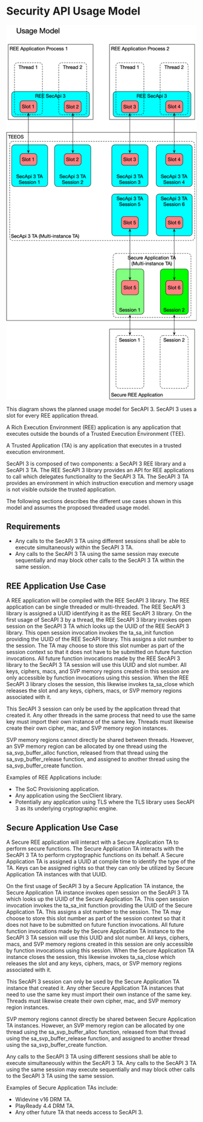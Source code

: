 # Security API Usage Model

![Security API Usage Model](../diagrams/SecApi3-UsageModel.png)

This diagram shows the planned usage model for SecAPI 3. SecAPI 3 uses a slot for every REE
application thread.

A Rich Execution Environment (REE) application is any application that executes outside the bounds
of a Trusted Execution Environment (TEE).

A Trusted Application (TA) is any application that executes in a trusted execution environment.

SecAPI 3 is composed of two components: a SecAPI 3 REE library and a SecAPI 3 TA. The REE SecAPI 3
library provides an API for REE applications to call which delegates functionality to the SecAPI 3
TA. The SecAPI 3 TA provides an environment in which instruction execution and memory usage is not
visible outside the trusted application.

The following sections describes the different use cases shown in this model and assumes the
proposed threaded usage model.

## Requirements

* Any calls to the SecAPI 3 TA using different sessions shall be able to execute simultaneously
  within the SecAPI 3 TA.
* Any calls to the SecAPI 3 TA using the same session may execute sequentially and may block other
  calls to the SecAPI 3 TA within the same session.

## REE Application Use Case

A REE application will be compiled with the REE SecAPI 3 library. The REE application can be single
threaded or multi-threaded. The REE SecAPI 3 library is assigned a UUID identifying it as the REE
SecAPI 3 library.  On the first usage of SecAPI 3 by a thread, the REE SecAPI 3 library invokes
open session on the SecAPI 3 TA which looks up the UUID of the REE SecAPI 3 library.  This open
session invocation invokes the ta_sa_init function providing the UUID of the REE SecAPI library.
This assigns a slot number to the session. The TA may choose to store this slot number as part of
the session context so that it does not have to be submitted on future function invocations. All
future function invocations made by the REE SecAPI 3 library to the SecAPI 3 TA session will use
this UUID and slot number.  All keys, ciphers, macs, and SVP memory regions created in this session
are only accessible by function invocations using this session. When the REE SecAPI 3 library closes
the session, this likewise invokes ta_sa_close which releases the slot and any keys, ciphers, macs,
or SVP memory regions associated with it.

This SecAPI 3 session can only be used by the application thread that created it. Any other threads
in the same process that need to use the same key must import their own instance of the same key.
Threads must likewise create their own cipher, mac, and SVP memory region instances.

SVP memory regions cannot directly be shared between threads. However, an SVP memory region can be
allocated by one thread using the sa_svp_buffer_alloc function, released from that thread using
the sa_svp_buffer_release function, and assigned to another thread using the sa_svp_buffer_create
function.

Examples of REE Applications include:
* The SoC Provisioning application.
* Any application using the SecClient library.
* Potentially any application using TLS where the TLS library uses SecAPI 3 as its underlying
  cryptographic engine.


## Secure Application Use Case

A Secure REE application will interact with a Secure Application TA to perform secure functions. The
Secure Application TA interacts with the SecAPI 3 TA to perform cryptographic functions on its
behalf. A Secure Application TA is assigned a UUID at compile time to identify the type of the TA.
Keys can be assigned rights so that they can only be utilized by Secure Application TA instances
with that UUID.

On the first usage of SecAPI 3 by a Secure Application TA instance, the Secure Application TA
instance invokes open session on the SecAPI 3 TA which looks up the UUID of the Secure Application
TA. This open session invocation invokes the ta_sa_init function providing the UUID of the Secure
Application TA. This assigns a slot number to the session. The TA may choose to store this slot
number as part of the session context so that it does not have to be submitted on future function
invocations. All future function invocations made by the Secure Application TA instance to the
SecAPI 3 TA session will use this UUID and slot number.  All keys, ciphers, macs, and SVP memory
regions created in this session are only accessible by function invocations using this session. When
the Secure Application TA instance closes the session, this likewise invokes ta_sa_close which
releases the slot and any keys, ciphers, macs, or SVP memory regions associated with it.

This SecAPI 3 session can only be used by the Secure Application TA instance that created it. Any
other Secure Application TA instances that need to use the same key must import their own instance
of the same key. Threads must likewise create their own cipher, mac, and SVP memory region
instances.

SVP memory regions cannot directly be shared between Secure Application TA instances. However, an
SVP memory region can be allocated by one thread using the sa_svp_buffer_alloc function, released
from that thread using the sa_svp_buffer_release function, and assigned to another thread using the
sa_svp_buffer_create function.

Any calls to the SecAPI 3 TA using different sessions shall be able to execute simultaneously
within the SecAPI 3 TA.  Any calls to the SecAPI 3 TA using the same session may execute
sequentially and may block other calls to the SecAPI 3 TA using the same session.

Examples of Secure Application TAs include:
* Widevine v16 DRM TA.
* PlayReady 4.4 DRM TA.
* Any other future TA that needs access to SecAPI 3.
